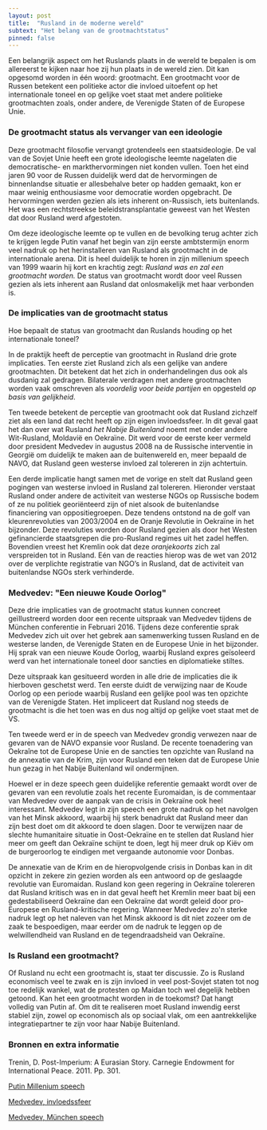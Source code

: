 ```yaml
---
layout: post
title:  "Rusland in de moderne wereld"
subtext: "Het belang van de grootmachtstatus"
pinned: false
---
```


Een belangrijk aspect om het Ruslands plaats in de wereld te bepalen is om allereerst te kijken naar hoe zij hun plaats in de wereld zien. Dit kan opgesomd worden in één woord: grootmacht. Een grootmacht voor de Russen betekent een politieke actor die invloed uitoefent op het internationale toneel en op gelijke voet staat met andere politieke grootmachten zoals, onder andere, de Verenigde Staten of de Europese Unie.

### De grootmacht status als vervanger van een ideologie

Deze grootmacht filosofie vervangt grotendeels een staatsideologie. De val van de Sovjet Unie heeft een grote ideologische leemte nagelaten die democratische- en markthervormingen niet konden vullen. Toen het eind jaren 90 voor de Russen duidelijk werd dat de hervormingen de binnenlandse situatie er allesbehalve beter op hadden gemaakt, kon er maar weinig enthousiasme voor democratie worden opgebracht. De hervormingen werden gezien als iets inherent on-Russisch, iets buitenlands. Het was een rechtstreekse beleidstransplantatie geweest van het Westen dat door Rusland werd afgestoten.

Om deze ideologische leemte op te vullen en de bevolking terug achter zich te krijgen legde Putin vanaf het begin van zijn eerste ambtstermijn enorm veel nadruk op het herinstalleren van Rusland als grootmacht in de internationale arena. Dit is heel duidelijk te horen in zijn millenium speech van 1999 waarin hij kort en krachtig zegt: *Rusland was en zal een grootmacht worden.* De status van grootmacht wordt door veel Russen gezien als iets inherent aan Rusland dat onlosmakelijk met haar verbonden is.

### De implicaties van de grootmacht status

Hoe bepaalt de status van grootmacht dan Ruslands houding op het internationale toneel?

In de praktijk heeft de perceptie van grootmacht in Rusland drie grote implicaties. Ten eerste ziet Rusland zich als een gelijke van andere grootmachten. Dit betekent dat het zich in onderhandelingen dus ook als dusdanig zal gedragen. Bilaterale verdragen met andere grootmachten worden vaak omschreven als *voordelig voor beide partijen* en opgesteld *op basis van gelijkheid*.

Ten tweede betekent de perceptie van grootmacht ook dat Rusland zichzelf ziet als een land dat recht heeft op zijn eigen invloedssfeer. In dit geval gaat het dan over wat Rusland *het Nabije Buitenland* noemt met onder andere Wit-Rusland, Moldavië en Oekraïne. Dit werd voor de eerste keer vermeld door president Medvedev in augustus 2008 na de Russische interventie in Georgië om duidelijk te maken aan de buitenwereld en, meer bepaald de NAVO, dat Rusland geen westerse invloed zal tolereren in zijn achtertuin.

Een derde implicatie hangt samen met de vorige en stelt dat Rusland geen pogingen van westerse invloed in Rusland zal tolereren. Hieronder verstaat Rusland onder andere de activiteit van westerse NGOs op Russische bodem of ze nu politiek georiënteerd zijn of niet alsook de buitenlandse financiering van oppositiegroepen. Deze tendens ontstond na de golf van kleurenrevoluties van 2003/2004 en de Oranje Revolutie in Oekraïne in het bijzonder. Deze revoluties worden door Rusland gezien als door het Westen gefinancierde staatsgrepen die pro-Rusland regimes uit het zadel heffen. Bovendien vreest het Kremlin ook dat deze *oranjekoorts* zich zal verspreiden tot in Rusland. Eén van de reacties hierop was de wet van 2012 over de verplichte registratie van NGO’s in Rusland, dat de activiteit van buitenlandse NGOs sterk verhinderde.

### Medvedev: "Een nieuwe Koude Oorlog"

Deze drie implicaties van de grootmacht status kunnen concreet geïllustreerd worden door een recente uitspraak van Medvedev tijdens de München conferentie in Februari 2016. Tijdens deze conferentie sprak Medvedev zich uit over het gebrek aan samenwerking tussen Rusland en de westerse landen, de Verenigde Staten en de Europese Unie in het bijzonder. Hij sprak van een nieuwe Koude Oorlog, waarbij Rusland expres geïsoleerd werd van het internationale toneel door sancties en diplomatieke stiltes.

Deze uitspraak kan gesitueerd worden in alle drie de implicaties die ik hierboven geschetst werd. Ten eerste duidt de verwijzing naar de Koude Oorlog op een periode waarbij Rusland een gelijke pool was ten opzichte van de Verenigde Staten. Het impliceert dat Rusland nog steeds de grootmacht is die het toen was en dus nog altijd op gelijke voet staat met de VS.

Ten tweede werd er in de speech van Medvedev grondig verwezen naar de gevaren van de NAVO expansie voor Rusland. De recente toenadering van Oekraîne tot de Europese Unie en de sancties ten opzichte van Rusland na de annexatie van de Krim, zijn voor Rusland een teken dat de Europese Unie hun gezag in het Nabije Buitenland wil ondermijnen.

Hoewel er in deze speech geen duidelijke referentie gemaakt wordt over de gevaren van een revolutie zoals het recente Euromaidan, is de commentaar van Medvedev over de aanpak van de crisis in Oekraïne ook heel interessant. Medvedev legt in zijn speech een grote nadruk op het navolgen van het Minsk akkoord, waarbij hij sterk benadrukt dat Rusland meer dan zijn best doet om dit akkoord te doen slagen. Door te verwijzen naar de slechte humanitaire situatie in Oost-Oekraïne en te stellen dat Rusland hier meer om geeft dan Oekraïne schijnt te doen, legt hij meer druk op Kiëv om de burgeroorlog te eindigen met vergaande autonomie voor Donbas.

De annexatie van de Krim en de hieropvolgende crisis in Donbas kan in dit opzicht in zekere zin gezien worden als een antwoord op de geslaagde revolutie van Euromaidan. Rusland kon geen regering in Oekraïne tolereren dat Rusland kritisch was en in dat geval heeft het Kremlin meer baat bij een gedestabiliseerd Oekraïne dan een Oekraïne dat wordt geleid door pro-Europese en Rusland-kritische regering. Wanneer Medvedev zo'n sterke nadruk legt op het naleven van het Minsk akkoord is dit niet zozeer om de zaak te bespoedigen, maar eerder om de nadruk te leggen op de welwillendheid van Rusland en de tegendraadsheid van Oekraïne.

### Is Rusland een grootmacht?

Of Rusland nu echt een grootmacht is, staat ter discussie. Zo is Rusland economisch veel te zwak en is zijn invloed in veel post-Sovjet staten tot nog toe redelijk wankel, wat de protesten op Maidan toch wel degelijk hebben getoond. Kan het een grootmacht worden in de toekomst? Dat hangt volledig van Putin af. Om dit te realiseren moet Rusland inwendig eerst stabiel zijn, zowel op economisch als op sociaal vlak, om een aantrekkelijke integratiepartner te zijn voor haar Nabije Buitenland.

### Bronnen en extra informatie

Trenin, D. Post-Imperium: A Eurasian Story. Carnegie Endowment for International Peace. 2011. Pp. 301.

[Putin Millenium speech](http://www.ft.com/cms/s/0/e9469744-7784-11dd-be24-0000779fd18c.html)

[Medvedev, invloedssfeer](http://www.ft.com/cms/s/0/e9469744-7784-11dd-be24-0000779fd18c.html)

[Medvedev, München speech](http://www.voltairenet.org/article190255.html)
